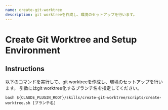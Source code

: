 ```yaml
---
name: create-git-worktree
description: git worktreeを作成し、環境のセットアップを行います。
---
```


# Create Git Worktree and Setup Environment

## Instructions

以下のコマンドを実行して、git worktreeを作成し、環境のセットアップを行います。
引数にはgit worktree化するブランチ名を指定してください。

```
bash ${CLAUDE_PLUGIN_ROOT}/skills/create-git-worktree/scripts/create-worktree.sh [ブランチ名]
```
